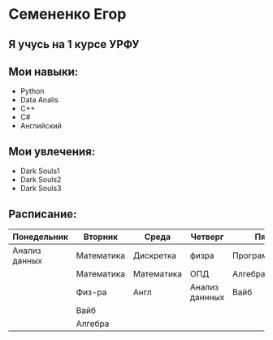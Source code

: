 # Семененко Егор
## Я учусь на 1 курсе УРФУ
## Мои навыки:
* Python
* Data Analis
* C++
* C#
* Английский
## Мои увлечения:
* Dark Souls1
* Dark Souls2
* Dark Souls3
## Расписание:
|Понедельник  |Вторник   |Среда      |Четверг        |Пятница|
|-----------  |----------|-----------|---------------|----------------|
|Анализ данных|Математика|Дискретка  |физра          |Программирование|
|             |Математика|Математика |ОПД            |Алгебра|
|             |Физ-ра    |Англ       |Анализ даннных |Вайб|
|             |Вайб|
|             |Алгебра|

